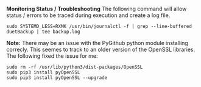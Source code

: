 
**Monitoring Status / Troubleshooting**
The following command will allow status / errors to be traced during execution and create a log file.

`sudo SYSTEMD_LESS=RXMK /usr/bin/journalctl -f | grep --line-buffered duetBackup | tee backup.log`

**Note:** There may be an issue with the PyGithub python module installing correcly.  This seemes to track to an older version of the OpenSSL libraries.
The following fixed the issue for me:
```
sudo rm -rf /usr/lib/python3/dist-packages/OpenSSL
sudo pip3 install pyOpenSSL
sudo pip3 install pyOpenSSL --upgrade
```